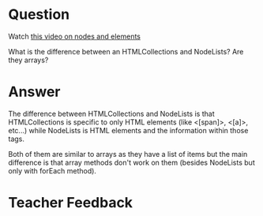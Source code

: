 # Question
Watch [this video on nodes and elements](https://www.youtube.com/watch?v=rhvec8cXLlo)

What is the difference between an HTMLCollections and NodeLists? Are they arrays?

# Answer

The difference between HTMLCollections and NodeLists is that HTMLCollections is specific to only HTML elements (like <[span]>, <[a]>, etc...) while NodeLists is HTML elements and the information within those tags.

Both of them are similar to arrays as they have a list of items but the main difference is that array methods don't work on them (besides NodeLists but only with forEach method).

# Teacher Feedback